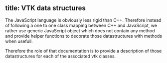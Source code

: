 title: VTK data structures
---

The JavaScript language is obviously less rigid than C++. Therefore instead
of following a one to one class mapping between C++ and JavaScript,
we rather use generic JavaScript object which does not contain any method
and provide helper functions to decorate those datastructures with methods when usefull.

Therefore the role of that documentation is to provide a description of those datastructures for each of the associated vtk classes.

